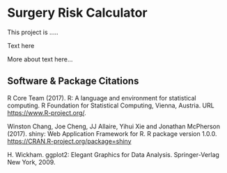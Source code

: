 # Surgery Risk Calculator

This project is .....

Text here

More about text here...


## Software & Package Citations

R Core Team (2017). R: A language and environment for statistical
  computing. R Foundation for Statistical Computing, Vienna, Austria. URL
  https://www.R-project.org/.

Winston Chang, Joe Cheng, JJ Allaire, Yihui Xie and Jonathan McPherson
  (2017). shiny: Web Application Framework for R. R package version 1.0.0.
  https://CRAN.R-project.org/package=shiny
  
H. Wickham. ggplot2: Elegant Graphics for Data Analysis. Springer-Verlag
  New York, 2009.

